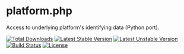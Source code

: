 platform.php
============

Access to underlying platform's identifying data (Python port).

[![Total Downloads](https://poser.pugx.org/noiselabs/platform/downloads.png)](https://packagist.org/packages/noiselabs/platform)
[![Latest Stable Version](https://poser.pugx.org/noiselabs/platform/v/stable.png)](https://packagist.org/packages/noiselabs/platform)
[![Latest Unstable Version](https://poser.pugx.org/noiselabs/platform/v/unstable.png)](https://packagist.org/packages/noiselabs/platform)
[![Build Status](https://secure.travis-ci.org/noiselabs/platform.php.png)](http://travis-ci.org/noiselabs/platform.php)
[![License](https://poser.pugx.org/noiselabs/platform/license.png)](https://packagist.org/packages/noiselabs/platform)
